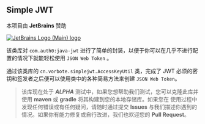 ## Simple JWT

本项目由 **JetBrains** 赞助

[![JetBrains Logo (Main) logo](https://resources.jetbrains.com/storage/products/company/brand/logos/jb_beam.png)](https://www.jetbrains.com/community/opensource/?utm_campaign=opensource&utm_content=approved&utm_medium=email&utm_source=newsletter&utm_term=jblogo#support)

该类库对 `com.auth0:java-jwt` 进行了简单的封装，以便于你可以在几乎不进行配置的情况下就能轻松使用 `JSON Web Token` 。

通过该类库的 `cn.vorbote.simplejwt.AccessKeyUtil` 类，完成了 JWT 必须的密钥和签发者之后便可以使用类中的各种简易方法来创建 
`JSON Web Token`。

> 该库现在处于 **_ALPHA_** 测试中，如果您想帮助我们测试，您可以克隆此库并使用 **maven** 或 **gradle** 将其构建到您的本地存储库。如果您在
> 使用过程中发现任何错误或有任何疑问，请随时通过提交 **Issues** 与我们描述你遇到的情况。如果你有能力修复或自行改进，我们也欢迎您的 
> **Pull Request**。